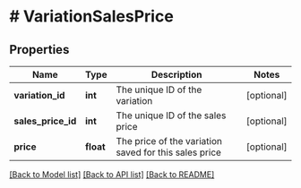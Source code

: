 # # VariationSalesPrice

## Properties

Name | Type | Description | Notes
------------ | ------------- | ------------- | -------------
**variation_id** | **int** | The unique ID of the variation | [optional] 
**sales_price_id** | **int** | The unique ID of the sales price | [optional] 
**price** | **float** | The price of the variation saved for this sales price | [optional] 

[[Back to Model list]](../../README.md#documentation-for-models) [[Back to API list]](../../README.md#documentation-for-api-endpoints) [[Back to README]](../../README.md)


